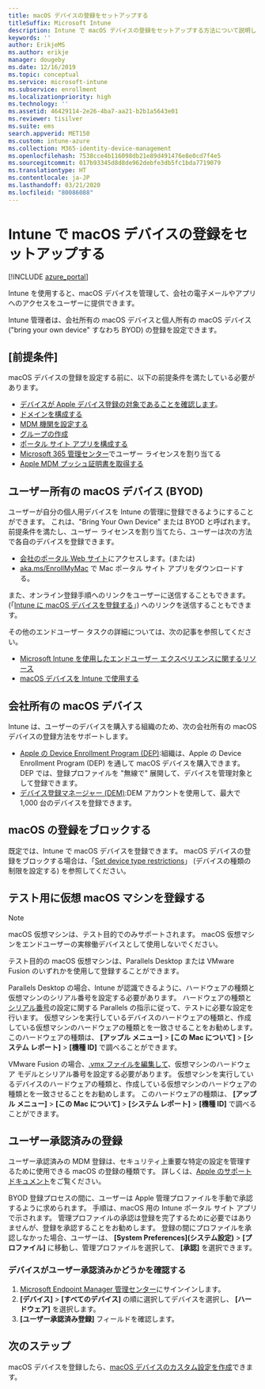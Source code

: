 ```yaml
---
title: macOS デバイスの登録をセットアップする
titleSuffix: Microsoft Intune
description: Intune で macOS デバイスの登録をセットアップする方法について説明します。
keywords: ''
author: ErikjeMS
ms.author: erikje
manager: dougeby
ms.date: 12/16/2019
ms.topic: conceptual
ms.service: microsoft-intune
ms.subservice: enrollment
ms.localizationpriority: high
ms.technology: ''
ms.assetid: 46429114-2e26-4ba7-aa21-b2b1a5643e01
ms.reviewer: tisilver
ms.suite: ems
search.appverid: MET150
ms.custom: intune-azure
ms.collection: M365-identity-device-management
ms.openlocfilehash: 7538cce4b116098db21e89d491476e8e0cd7f4e5
ms.sourcegitcommit: 017b93345d8d8de962debfe3db5fc1bda7719079
ms.translationtype: HT
ms.contentlocale: ja-JP
ms.lasthandoff: 03/21/2020
ms.locfileid: "80086088"
---
```

# <a name="set-up-enrollment-for-macos-devices-in-intune"></a>Intune で macOS デバイスの登録をセットアップする

[!INCLUDE [azure_portal](../includes/azure_portal.md)]

Intune を使用すると、macOS デバイスを管理して、会社の電子メールやアプリへのアクセスをユーザーに提供できます。

Intune 管理者は、会社所有の macOS デバイスと個人所有の macOS デバイス ("bring your own device" すなわち BYOD) の登録を設定できます。 

## <a name="prerequisites"></a>[前提条件]

macOS デバイスの登録を設定する前に、以下の前提条件を満たしている必要があります。

- [デバイスが Apple デバイス登録の対象であることを確認します](https://support.apple.com/en-us/HT204142#eligibility)。
- [ドメインを構成する](../fundamentals/custom-domain-name-configure.md)
- [MDM 機関を設定する](../fundamentals/mdm-authority-set.md)
- [グループの作成](../fundamentals/groups-add.md)
- [ポータル サイト アプリを構成する](../apps/company-portal-app.md)
- [Microsoft 365 管理センター](https://go.microsoft.com/fwlink/p/?LinkId=698854)でユーザー ライセンスを割り当てる
- [Apple MDM プッシュ証明書を取得する](../enrollment/apple-mdm-push-certificate-get.md)

## <a name="user-owned-macos-devices-byod"></a>ユーザー所有の macOS デバイス (BYOD)

ユーザーが自分の個人用デバイスを Intune の管理に登録できるようにすることができます。 これは、"Bring Your Own Device" または BYOD と呼ばれます。 前提条件を満たし、ユーザー ライセンスを割り当てたら、ユーザーは次の方法で各自のデバイスを登録できます。
- [会社のポータル Web サイト](https://portal.manage.microsoft.com)にアクセスします。(または)
- [aka.ms/EnrollMyMac](https://aka.ms/EnrollMyMac) で Mac ポータル サイト アプリをダウンロードする。

また、オンライン登録手順へのリンクをユーザーに送信することもできます。(「[Intune に macOS デバイスを登録する](https://docs.microsoft.com/mem/intune/user-help/enroll-your-device-in-intune-macos-cp)」) へのリンクを送信することもできます。

その他のエンドユーザー タスクの詳細については、次の記事を参照してください。

- [Microsoft Intune を使用したエンドユーザー エクスペリエンスに関するリソース](../fundamentals/end-user-educate.md)
- [macOS デバイスを Intune で使用する](../user-help/enroll-your-device-in-intune-macos-cp.md)

## <a name="company-owned-macos-devices"></a>会社所有の macOS デバイス
Intune は、ユーザーのデバイスを購入する組織のため、次の会社所有の macOS デバイスの登録方法をサポートします。
- [Apple の Device Enrollment Program (DEP)](device-enrollment-program-enroll-macos.md):組織は、Apple の Device Enrollment Program (DEP) を通して macOS デバイスを購入できます。 DEP では、登録プロファイルを "無線で" 展開して、デバイスを管理対象として登録できます。
- [デバイス登録マネージャー (DEM)](device-enrollment-manager-enroll.md):DEM アカウントを使用して、最大で 1,000 台のデバイスを登録できます。

## <a name="block-macos-enrollment"></a>macOS の登録をブロックする
既定では、Intune で macOS デバイスを登録できます。 macOS デバイスの登録をブロックする場合は、「[Set device type restrictions](enrollment-restrictions-set.md)」 (デバイスの種類の制限を設定する) を参照してください。

## <a name="enroll-virtual-macos-machines-for-testing"></a>テスト用に仮想 macOS マシンを登録する

> [!NOTE]
> macOS 仮想マシンは、テスト目的でのみサポートされます。 macOS 仮想マシンをエンドユーザーの実稼働デバイスとして使用しないでください。 

テスト目的の macOS 仮想マシンは、Parallels Desktop または VMware Fusion のいずれかを使用して登録することができます。 

Parallels Desktop の場合、Intune が認識できるように、ハードウェアの種類と仮想マシンのシリアル番号を設定する必要があります。 ハードウェアの種類と[シリアル番号](http://kb.parallels.com/123455)の設定に関する Parallels の指示に従って、テストに必要な設定を行います。 仮想マシンを実行しているデバイスのハードウェアの種類と、作成している仮想マシンのハードウェアの種類とを一致させることをお勧めします。 このハードウェアの種類は、 **[アップル メニュー]**  >  **[この Mac について]**  >  **[システム レポート]**  >  **[機種 ID]** で調べることができます。 

VMware Fusion の場合、[.vmx ファイルを編集して](https://kb.vmware.com/s/article/1014782)、仮想マシンのハードウェア モデルとシリアル番号を設定する必要があります。 仮想マシンを実行しているデバイスのハードウェアの種類と、作成している仮想マシンのハードウェアの種類とを一致させることをお勧めします。 このハードウェアの種類は、 **[アップル メニュー]**  >  **[この Mac について]**  >  **[システム レポート]**  >  **[機種 ID]** で調べることができます。 

## <a name="user-approved-enrollment"></a>ユーザー承認済みの登録
ユーザー承認済みの MDM 登録は、セキュリティ上重要な特定の設定を管理するために使用できる macOS の登録の種類です。 詳しくは、[Apple のサポート ドキュメント](https://support.apple.com/HT208019)をご覧ください。  
 
BYOD 登録プロセスの間に、ユーザーは Apple 管理プロファイルを手動で承認するように求められます。 手順は、macOS 用の Intune ポータル サイト アプリで示されます。 管理プロファイルの承認は登録を完了するために必要ではありませんが、登録を承認することをお勧めします。 登録の間にプロファイルを承認しなかった場合、ユーザーは、 **[System Preferences]\(システム設定\)**  >  **[プロファイル]** に移動し、管理プロファイルを選択して、 **[承認]** を選択できます。    

### <a name="find-out-if-a-device-is-user-approved"></a>デバイスがユーザー承認済みかどうかを確認する
1. [Microsoft Endpoint Manager 管理センター](https://go.microsoft.com/fwlink/?linkid=2109431)にサインインします。
2. **[デバイス]**  >  **[すべてのデバイス]** の順に選択してデバイスを選択し、 **[ハードウェア]** を選択します。
3. **[ユーザー承認済み登録]** フィールドを確認します。


## <a name="next-steps"></a>次のステップ

macOS デバイスを登録したら、[macOS デバイスのカスタム設定を作成](../configuration/custom-settings-macos.md)できます。
